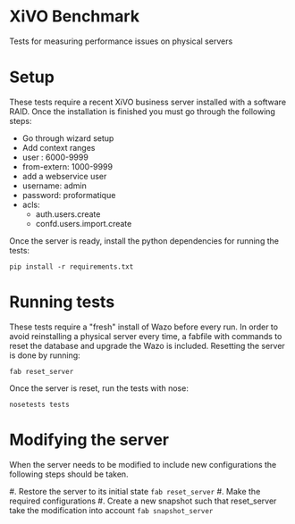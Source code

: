 XiVO Benchmark
==============

Tests for measuring performance issues on physical servers

Setup
=====

These tests require a recent XiVO business server installed with a software RAID. Once the
installation is finished you must go through the following steps:

 * Go through wizard setup
 * Add context ranges
  * user : 6000-9999
  * from-extern: 1000-9999
 * add a webservice user
  * username: admin
  * password: proformatique
  * acls:
    * auth.users.create
    * confd.users.import.create

Once the server is ready, install the python dependencies for running the tests:

    pip install -r requirements.txt

Running tests
=============

These tests require a "fresh" install of Wazo before every run.  In order to avoid reinstalling a
physical server every time, a fabfile with commands to reset the database and upgrade the Wazo is
included. Resetting the server is done by running:

    fab reset_server

Once the server is reset, run the tests with nose:

    nosetests tests


Modifying the server
==

When the server needs to be modified to include new configurations the following steps should be taken.

#. Restore the server to its initial state `fab reset_server`
#. Make the required configurations
#. Create a new snapshot such that reset_server take the modification into account `fab snapshot_server`
